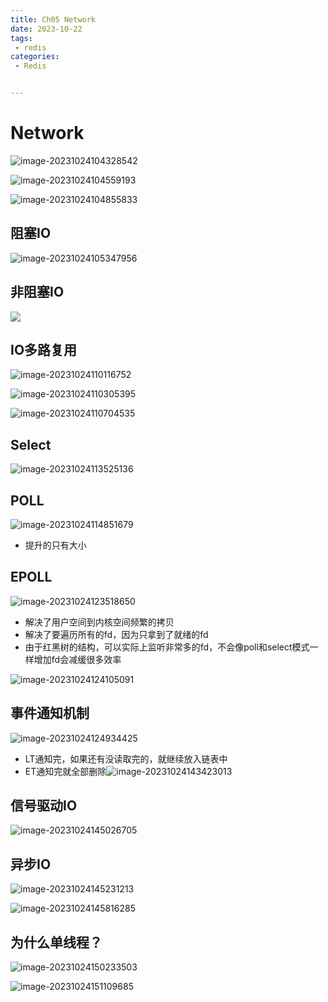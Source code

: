 ```yaml
---
title: Ch05 Network
date: 2023-10-22
tags:
 - redis
categories:
 - Redis


---
```


# Network



![image-20231024104328542](https://markdown-1301334775.cos.eu-frankfurt.myqcloud.com/image-20231024104328542.png)

![image-20231024104559193](https://markdown-1301334775.cos.eu-frankfurt.myqcloud.com/image-20231024104559193.png)

![image-20231024104855833](C:\Users\YHR\AppData\Roaming\Typora\typora-user-images\image-20231024104855833.png)

## 阻塞IO

![image-20231024105347956](https://markdown-1301334775.cos.eu-frankfurt.myqcloud.com/image-20231024105347956.png)





## 非阻塞IO

![](https://markdown-1301334775.cos.eu-frankfurt.myqcloud.com/image-20231024105313301.png)





## IO多路复用

![image-20231024110116752](https://markdown-1301334775.cos.eu-frankfurt.myqcloud.com/image-20231024110116752.png)

![image-20231024110305395](https://markdown-1301334775.cos.eu-frankfurt.myqcloud.com/image-20231024110305395.png)

![image-20231024110704535](https://markdown-1301334775.cos.eu-frankfurt.myqcloud.com/image-20231024110704535.png)



## Select

![image-20231024113525136](https://markdown-1301334775.cos.eu-frankfurt.myqcloud.com/image-20231024113525136.png)



## POLL

![image-20231024114851679](https://markdown-1301334775.cos.eu-frankfurt.myqcloud.com/image-20231024114851679.png)

+ 提升的只有大小



## EPOLL

![image-20231024123518650](https://markdown-1301334775.cos.eu-frankfurt.myqcloud.com/image-20231024123518650.png)

+ 解决了用户空间到内核空间频繁的拷贝
+ 解决了要遍历所有的fd，因为只拿到了就绪的fd
+ 由于红黑树的结构，可以实际上监听非常多的fd，不会像poll和select模式一样增加fd会减缓很多效率

![image-20231024124105091](https://markdown-1301334775.cos.eu-frankfurt.myqcloud.com/image-20231024124105091.png)





## 事件通知机制

![image-20231024124934425](https://markdown-1301334775.cos.eu-frankfurt.myqcloud.com/image-20231024124934425.png)

+ LT通知完，如果还有没读取完的，就继续放入链表中
+ ET通知完就全部删除![image-20231024143423013](https://markdown-1301334775.cos.eu-frankfurt.myqcloud.com/image-20231024143423013.png)



## 信号驱动IO

![image-20231024145026705](https://markdown-1301334775.cos.eu-frankfurt.myqcloud.com/image-20231024145026705.png)



## 异步IO

![image-20231024145231213](https://markdown-1301334775.cos.eu-frankfurt.myqcloud.com/image-20231024145231213.png)





![image-20231024145816285](https://markdown-1301334775.cos.eu-frankfurt.myqcloud.com/image-20231024145816285.png)





## 为什么单线程？

![image-20231024150233503](https://markdown-1301334775.cos.eu-frankfurt.myqcloud.com/image-20231024150233503.png)







![image-20231024151109685](https://markdown-1301334775.cos.eu-frankfurt.myqcloud.com/image-20231024151109685.png)